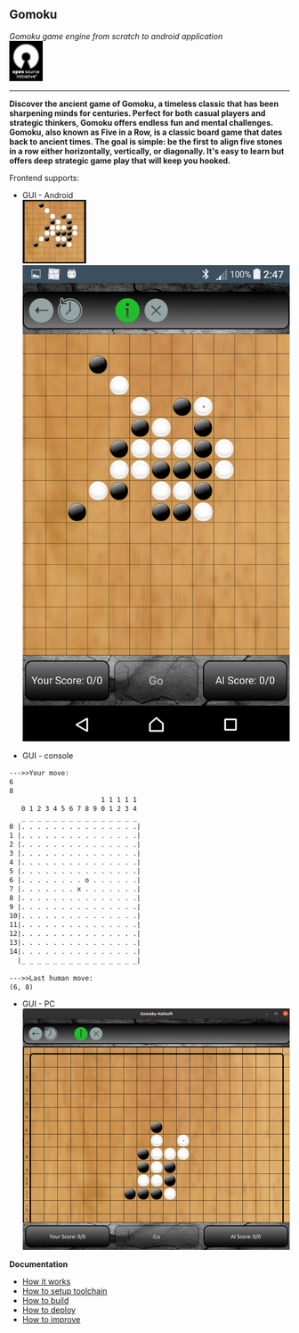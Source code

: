## Gomoku
*Gomoku game engine from scratch to android application*   
![](d.releases/openSourceLogo.png) 


---
**Discover the ancient game of Gomoku, a timeless classic that has been sharpening minds for centuries. 
Perfect for both casual players and strategic thinkers, Gomoku offers endless fun and mental challenges. 
Gomoku, also known as Five in a Row, is a classic board game that dates back to ancient times.
The goal is simple: be the first to align five stones in a row either horizontally, vertically, or diagonally. 
It's easy to learn but offers deep strategic game play that will keep you hooked.**

Frontend supports:
- GUI - Android   
![](d.releases/Icon_114x114.png)
![](d.releases/phone0_533x948.png)

- GUI - console
```
--->>Your move:
6 
8
                       1 1 1 1 1 
   0 1 2 3 4 5 6 7 8 9 0 1 2 3 4 
   _ _ _ _ _ _ _ _ _ _ _ _ _ _ _
0 |. . . . . . . . . . . . . . .|
1 |. . . . . . . . . . . . . . .|
2 |. . . . . . . . . . . . . . .|
3 |. . . . . . . . . . . . . . .|
4 |. . . . . . . . . . . . . . .|
5 |. . . . . . . . . . . . . . .|
6 |. . . . . . . . o . . . . . .|
7 |. . . . . . . x . . . . . . .|
8 |. . . . . . . . . . . . . . .|
9 |. . . . . . . . . . . . . . .|
10|. . . . . . . . . . . . . . .|
11|. . . . . . . . . . . . . . .|
12|. . . . . . . . . . . . . . .|
13|. . . . . . . . . . . . . . .|
14|. . . . . . . . . . . . . . .|
  |_ _ _ _ _ _ _ _ _ _ _ _ _ _ _|

--->>Last human move:
(6, 8)
```
- GUI - PC
![](d.releases/PC.png)

**Documentation**
- [How it works](c.doc/HowItWorks.md)
- [How to setup toolchain](c.doc/HowToSetupToolchain.md)
- [How to build](c.doc/HowToBuild.md)
- [How to deploy](c.doc/HowToDeploy.md)
- [How to improve](c.doc/HowToImprove.md)
